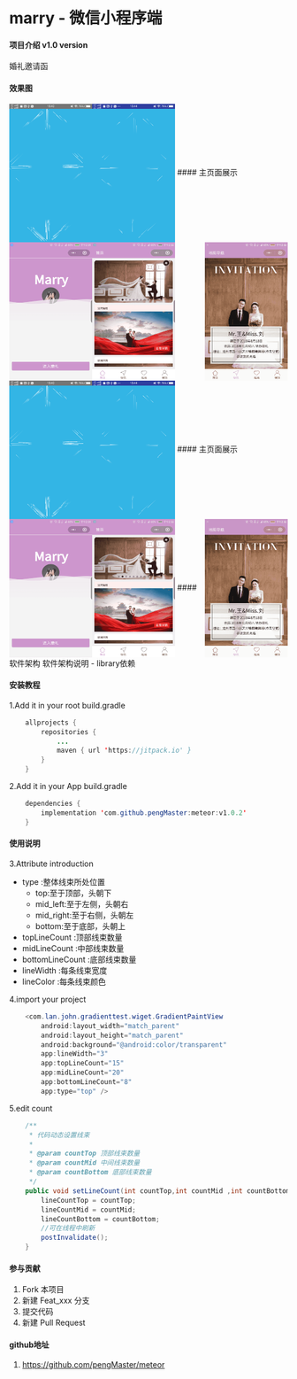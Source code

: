# marry - 微信小程序端

#### 项目介绍 v1.0 version
婚礼邀请函

#### 效果图
   <img src="https://github.com/pengMaster/meteor/blob/master/doc/show1.png" width="150" height="250" align="left" alt=""/>
      <img src="https://github.com/pengMaster/meteor/blob/master/doc/show2.png" width="150" height="250" align="center" alt=""/>
#### 主页面展示
   <img src="https://github.com/pengMaster/picApplyGit/blob/master/marry_readme/device-2018-07-30-142831.png" width="150" height="250" align="left" alt=""/>
      <img src="https://github.com/pengMaster/picApplyGit/blob/master/marry_readme/device-2018-07-30-142943.png" width="150" height="250" align="center" alt=""/>
 <img src="https://github.com/pengMaster/picApplyGit/blob/master/marry_readme/device-2018-07-30-142956.png" width="150" height="250" align="right" alt=""/>
 <img src="https://github.com/pengMaster/meteor/blob/master/doc/show1.png" width="150" height="250" align="left" alt=""/>
      <img src="https://github.com/pengMaster/meteor/blob/master/doc/show2.png" width="150" height="250" align="center" alt=""/>
#### 主页面展示
   <img src="https://github.com/pengMaster/picApplyGit/blob/master/marry_readme/device-2018-07-30-142831.png" width="150" height="250" align="left" alt=""/>
      <img src="https://github.com/pengMaster/picApplyGit/blob/master/marry_readme/device-2018-07-30-142943.png" width="150" height="250" align="center" alt=""/>
 <img src="https://github.com/pengMaster/picApplyGit/blob/master/marry_readme/device-2018-07-30-142956.png" width="150" height="250" align="right" alt=""/>
#### 软件架构
软件架构说明
 - library依赖


#### 安装教程
1.Add it in your root build.gradle

```java
    allprojects {
		repositories {
			...
			maven { url 'https://jitpack.io' }
		}
	}
```
    
2.Add it in your App build.gradle

```java
    dependencies {
        implementation 'com.github.pengMaster:meteor:v1.0.2'
    }
```

#### 使用说明


3.Attribute introduction

- type :整体线束所处位置
    - top:至于顶部，头朝下
    - mid_left:至于左侧，头朝右
    - mid_right:至于右侧，头朝左
    - bottom:至于底部，头朝上
- topLineCount :顶部线束数量
- midLineCount :中部线束数量
- bottomLineCount :底部线束数量
- lineWidth :每条线束宽度
- lineColor :每条线束颜色

4.import your project
```java
    <com.lan.john.gradienttest.wiget.GradientPaintView
        android:layout_width="match_parent"
        android:layout_height="match_parent"
        android:background="@android:color/transparent"
        app:lineWidth="3"
        app:topLineCount="15"
        app:midLineCount="20"
        app:bottomLineCount="8"
        app:type="top" />

```

5.edit count
```java
    /**
     * 代码动态设置线束
     *
     * @param countTop 顶部线束数量
     * @param countMid 中间线束数量
     * @param countBottom 底部线束数量
     */
    public void setLineCount(int countTop,int countMid ,int countBottom){
        lineCountTop = countTop;
        lineCountMid = countMid;
        lineCountBottom = countBottom;
        //可在线程中刷新
        postInvalidate();
    }

```
#### 参与贡献

1. Fork 本项目
2. 新建 Feat_xxx 分支
3. 提交代码
4. 新建 Pull Request


#### github地址

1. https://github.com/pengMaster/meteor
